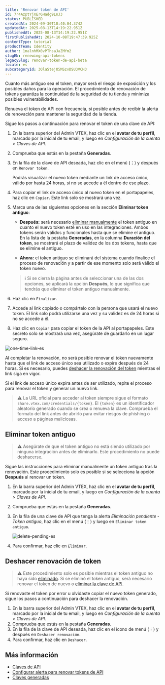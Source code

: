 ```yaml
---
title: 'Renovar token de API'
id: 7r4AzptYjXErGHadg9LnJ3
status: PUBLISHED
createdAt: 2024-09-30T18:40:04.374Z
updatedAt: 2025-08-13T14:19:22.951Z
publishedAt: 2025-08-13T14:19:22.951Z
firstPublishedAt: 2024-10-08T19:47:39.925Z
contentType: tutorial
productTeam: Identity
author: 1malnhMX0vPThsaJaZMYm2
slugEN: renewing-api-tokens
legacySlug: renovar-token-de-api-beta
locale: es
subcategoryId: 3OlaStejO5MSzvDSU3VCH3
---
```


Cuanto más antiguo sea el token, mayor será el riesgo de exposición y los posibles daños para la operación. El procedimiento de renovación de tokens garantiza la continuidad de la seguridad de tu tienda y minimiza posibles vulnerabilidades.

Renueva el token de API con frecuencia, si posible antes de recibir la alerta de renovación para mantener la seguridad de la tienda.

Sigue los pasos a continuación para renovar el token de una clave de API:

1. En la barra superior del Admin VTEX, haz clic en el **avatar de tu perfil**, marcado por la inicial de tu email, y luego en *Configuración de la cuenta > Claves de API*.  
2. Comprueba que estás en la pestaña **Generadas**.  
3. En la fila de la clave de API deseada, haz clic en el menú (⋮) y después en <i class="fas fa-sync"></i> `Renovar token`.  

   Podrás visualizar el nuevo token mediante un link de acceso único, válido por hasta 24 horas, si no se accede a él dentro de ese plazo.

4. Para copiar el link de acceso único al nuevo token en el portapapeles, haz clic en `Copiar`. Este link solo se mostrará una vez.
5. Marca una de las siguientes opciones en la sección **Eliminar token antiguo**:

   * **Después:** será necesario [eliminar manualmente](#eliminar-token-antigo) el token antiguo en cuanto el nuevo token esté en uso en las integraciones. Ambos tokens serán válidos y funcionales hasta que se elimine el antiguo. En la lista de la pestaña **Generadas**, en la columna **Duración del token**, se mostrará el plazo de validez de los dos tokens, hasta que se elimine el antiguo.

   * **Ahora:** el token antiguo se eliminará del sistema cuando finalice el proceso de renovación y a partir de ese momento solo será válido el token nuevo.

   > ℹ️ Si se cierra la página antes de seleccionar una de las dos opciones, se aplicará la opción **Después**, lo que significa que tendrás que eliminar el token antiguo manualmente.

6. Haz clic en `Finalizar`.
7. Accede al link copiado o compártelo con la persona que usará el nuevo token. El link solo podrá utilizarse una vez y su validez es de 24 horas si no se accede a él.
8. Haz clic en `Copiar` para copiar el token de la API al portapapeles. Este secreto solo se mostrará una vez, asegúrate de guardarlo en un lugar seguro.

![one-time-link-es](https://raw.githubusercontent.com/vtexdocs/help-center-content/refs/heads/main/docs/es/tutorials/gesti%C3%B3n-de-la-cuenta/claves-de-api/renovar-token-de-api_1.png)

Al completar la renovación, no será posible renovar el token nuevamente hasta que el link de acceso único sea utilizado o expire después de 24 horas. Si es necesario, puedes [deshacer la renovación del token](#deshacer-renovacion-de-token) mientras el link siga en vigor.

Si el link de acceso único expira antes de ser utilizado, repite el proceso para renovar el token y generar un nuevo link.

> ⚠️ La URL oficial para acceder al token siempre sigue el formato `share.vtex.com/credentials/{token}`. El `{token}` es un identificador aleatorio generado cuando se crea o renueva la clave. Comprueba el formato del link antes de abrirlo para evitar riesgos de phishing o acceso a páginas maliciosas.

## Eliminar token antiguo

> ⚠️ Asegúrate de que el token antiguo no está siendo utilizado por ninguna integración antes de eliminarlo. Este procedimiento no puede deshacerse.

Sigue las instrucciones para eliminar manualmente un token antiguo tras la renovación. Este procedimiento solo es posible si se selecciona la opción **Después** al renovar un token.

1. En la barra superior del Admin VTEX, haz clic en el **avatar de tu perfil**, marcado por la inicial de tu email, y luego en *Configuración de la cuenta > Claves de API*.  
2. Comprueba que estás en la pestaña **Generadas**.
3. En la fila de una clave de API que tenga la alerta *Eliminación pendiente \- Token antiguo*, haz clic en el menú (⋮) y luego en <i class="far fa-trash-alt"></i> `Eliminar token antiguo`.  

   ![delete-pending-es](https://raw.githubusercontent.com/vtexdocs/help-center-content/refs/heads/main/docs/es/tutorials/gesti%C3%B3n-de-la-cuenta/claves-de-api/renovar-token-de-api_2.png)

4. Para confirmar, haz clic en `Eliminar`.

## Deshacer renovación de token

> ⚠️ Este procedimiento solo es posible mientras el token antiguo no haya sido [eliminado](#eliminar-token-antiguo). Si se eliminó el token antiguo, será necesario renovar el token de nuevo o [eliminar la clave de API](/es/tutorial/clave-generada--7fnU4iZdvZKbxCaT3Ymdjc#eliminar-clave).

Si renovaste el token por error u olvidaste copiar el nuevo token generado, sigue los pasos a continuación para deshacer la renovación.

1. En la barra superior del Admin VTEX, haz clic en el **avatar de tu perfil**, marcado por la inicial de tu email, y luego en *Configuración de la cuenta > Claves de API*.  
2. Comprueba que estás en la pestaña **Generadas**.  
3. En la fila de la clave de API deseada, haz clic en el ícono de menú (⋮) y después en <i class="fas fa-undo"></i> `Deshacer renovación`.  
4. Para confirmar, haz clic en `Deshacer`.

## Más información

* [Claves de API](/es/tutorial/claves-de-api--4bFEmcHXgpNksoePchZyy6)
* [Configurar alerta para renovar tokens de API](/es/tutorial/configurar-la-duracion-de-las-claves-de-api--kcGIFysFt02FDuhsfjQwZ)
* [Claves generadas](/es/tutorial/claves-generadas--7fnU4iZdvZKbxCaT3Ymdjc)

